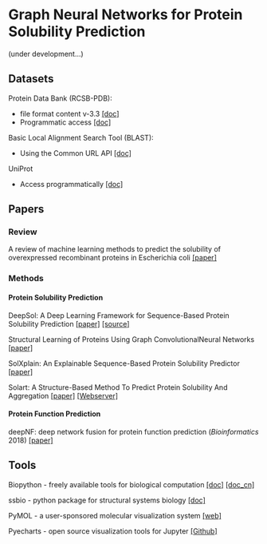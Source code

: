 # Graph Neural Networks for Protein Solubility Prediction

(under development...)

## Datasets

Protein Data Bank (RCSB-PDB):
- file format content v-3.3 [[doc]](http://www.wwpdb.org/documentation/file-format-content/format33/v3.3.html)
- Programmatic access [[doc]](https://www.rcsb.org/pages/webservices)

Basic Local Alignment Search Tool (BLAST):
- Using the Common URL API [[doc]](https://ncbi.github.io/blast-cloud/dev/using-url-api.html)

UniProt
- Access programmatically [[doc]](https://www.uniprot.org/help/api)

## Papers

### Review

A review of machine learning methods to predict the solubility of overexpressed recombinant proteins in Escherichia coli
[[paper]](https://bmcbioinformatics.biomedcentral.com/articles/10.1186/1471-2105-15-134)

### Methods

#### Protein Solubility Prediction

DeepSol: A Deep Learning Framework for Sequence-Based Protein Solubility Prediction 
[[paper]](https://sameerkhurana10.github.io/papers/pre_print.pdf)
[[source]](https://zenodo.org/record/1162886#.XdLx8ZJKhMY)

Structural Learning of Proteins Using Graph ConvolutionalNeural Networks
[[paper]](https://www.biorxiv.org/content/biorxiv/early/2019/04/16/610444.full.pdf)

SolXplain: An Explainable Sequence-Based Protein Solubility Predictor
[[paper]](https://www.biorxiv.org/content/early/2019/05/27/651067.full.pdf)

Solart: A Structure-Based Method To Predict Protein Solubility And Aggregation
[[paper]](https://www.biorxiv.org/content/early/2019/04/07/600734.full.pdf)
[[Webserver]](http://babylone.ulb.ac.be/SOLART/)

#### Protein Function Prediction

deepNF: deep network fusion for protein function prediction (*Bioinformatics* 2018) [[paper]](https://academic.oup.com/bioinformatics/article/34/22/3873/5026651)

## Tools

Biopython - freely available tools for biological computation
[[doc]](http://biopython.org/DIST/docs/tutorial/Tutorial.html)
[[doc_cn]](https://biopython-cn.readthedocs.io/zh_CN/latest/index.html)

ssbio - python package for structural systems biology
[[doc]](https://ssbio.readthedocs.io/en/latest/)

PyMOL - a user-sponsored molecular visualization system
[[web]](https://pymol.org/2/)

Pyecharts - open source visualization tools for Jupyter
[[Github]](https://github.com/pyecharts/pyecharts)





